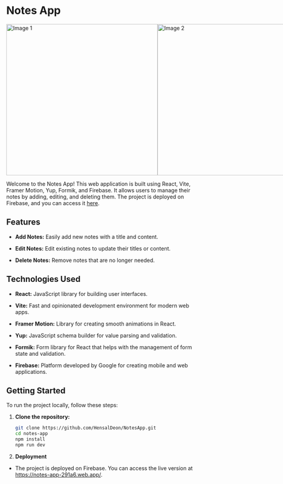 # Notes App
<div style="display: flex; justify-content: space-between;">
  <img width="400" alt="Image 1" src="https://github.com/HensalDeon/NotesApp/assets/120702682/d4b4be70-93dd-4385-8d19-fc57945bb5fa">
  <img width="400" alt="Image 2" src="https://github.com/HensalDeon/NotesApp/assets/120702682/ca3d8314-6972-47b4-943f-fb8e8e3b49b6">
</div>

Welcome to the Notes App! This web application is built using React, Vite, Framer Motion, Yup, Formik, and Firebase. It allows users to manage their notes by adding, editing, and deleting them. The project is deployed on Firebase, and you can access it [here](https://notes-app-291a6.web.app/).

## Features

- **Add Notes:** Easily add new notes with a title and content.

- **Edit Notes:** Edit existing notes to update their titles or content.

- **Delete Notes:** Remove notes that are no longer needed.

## Technologies Used

- **React:** JavaScript library for building user interfaces.

- **Vite:** Fast and opinionated development environment for modern web apps.

- **Framer Motion:** Library for creating smooth animations in React.

- **Yup:** JavaScript schema builder for value parsing and validation.

- **Formik:** Form library for React that helps with the management of form state and validation.

- **Firebase:** Platform developed by Google for creating mobile and web applications.

## Getting Started

To run the project locally, follow these steps:

1. **Clone the repository:**

   ```bash
   git clone https://github.com/HensalDeon/NotesApp.git
   cd notes-app
   npm install
   npm run dev

2. **Deployment**
- The project is deployed on Firebase. You can access the live version at https://notes-app-291a6.web.app/.
